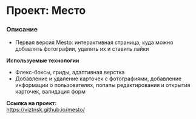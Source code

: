 # Проект: Место

### Описание

* Первая версия Mesto: интерактивная страница, куда можно добавлять фотографии, удалять их и ставить лайки

**Используемые технологии**

* Флекс-боксы, гриды, адаптивная верстка
* Добавление и удаление карточек с фотографиями, добавление информации о пользователях, попапы редактирования и открытия карточек, валидация форм 

**Ссылка на проект:**   
https://viztnsk.github.io/mesto/

